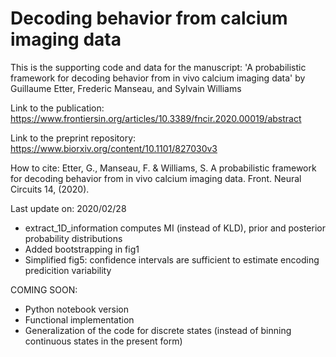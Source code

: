 # Decoding behavior from calcium imaging data

This is the supporting code and data for the manuscript: 'A probabilistic framework for decoding behavior from in vivo calcium imaging data' by Guillaume Etter, Frederic Manseau, and Sylvain Williams

Link to the publication: https://www.frontiersin.org/articles/10.3389/fncir.2020.00019/abstract

Link to the preprint repository: https://www.biorxiv.org/content/10.1101/827030v3

How to cite:
Etter, G., Manseau, F. & Williams, S. A probabilistic framework for decoding behavior from in vivo calcium imaging data. Front. Neural Circuits 14, (2020).

Last update on: 2020/02/28
- extract_1D_information computes MI (instead of KLD), prior and posterior probability distributions
- Added bootstrapping in fig1
- Simplified fig5: confidence intervals are sufficient to estimate encoding predicition variability

COMING SOON:
- Python notebook version
- Functional implementation
- Generalization of the code for discrete states (instead of binning continuous states in the present form)

